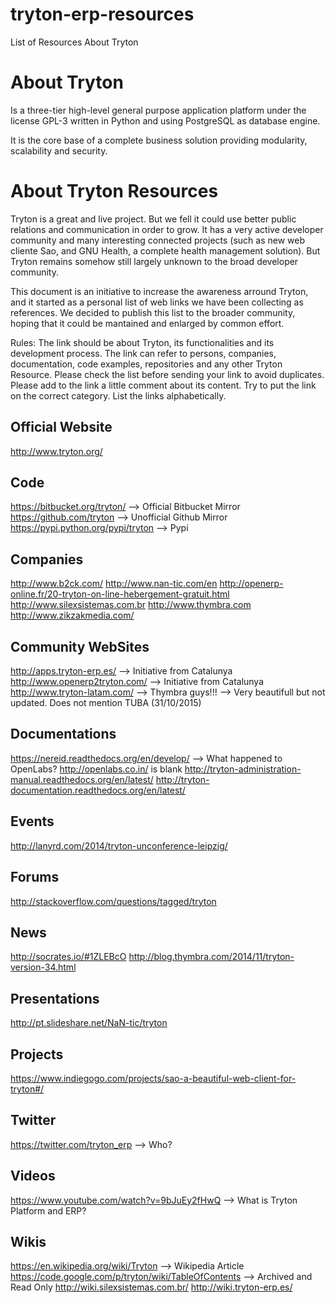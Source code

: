 # tryton-erp-resources
List of Resources About Tryton

About Tryton
============

Is a three-tier high-level general purpose application platform under the license GPL-3 written in Python and using PostgreSQL as database engine.

It is the core base of a complete business solution providing modularity, scalability and security.

About Tryton Resources
======================

Tryton is a great and live project. But we fell it could use better public relations and communication in order to grow. It has a very active developer community and many interesting connected projects (such as new web cliente Sao, and GNU Health, a complete health management solution). But Tryton remains somehow still largely unknown to the broad developer community.

This document is an initiative to increase the awareness arround Tryton, and it started as a personal list of web links we have been collecting as references. We decided to publish this list to the broader community, hoping that it could be mantained and enlarged by common effort.

Rules: The link should be about Tryton, its functionalities and its development process. The link can refer to persons, companies, documentation, code examples, repositories and any other Tryton Resource. Please check the list before sending your link to avoid duplicates. Please add to the link a little comment about its content. Try to put the link on the correct category. List the links alphabetically.

Official Website
----------------
http://www.tryton.org/

Code
----
https://bitbucket.org/tryton/ --> Official Bitbucket Mirror
https://github.com/tryton --> Unofficial Github Mirror
https://pypi.python.org/pypi/tryton --> Pypi

Companies
---------
http://www.b2ck.com/
http://www.nan-tic.com/en
http://openerp-online.fr/20-tryton-on-line-hebergement-gratuit.html
http://www.silexsistemas.com.br
http://www.thymbra.com
http://www.zikzakmedia.com/

Community WebSites
-------------------
http://apps.tryton-erp.es/ --> Initiative from Catalunya
http://www.openerp2tryton.com/ --> Initiative from Catalunya
http://www.tryton-latam.com/ --> Thymbra guys!!! --> Very beautifull but not updated. Does not mention TUBA (31/10/2015)

Documentations
--------------
https://nereid.readthedocs.org/en/develop/ --> What happened to OpenLabs? http://openlabs.co.in/ is blank
http://tryton-administration-manual.readthedocs.org/en/latest/
http://tryton-documentation.readthedocs.org/en/latest/

Events
------
http://lanyrd.com/2014/tryton-unconference-leipzig/

Forums
------
http://stackoverflow.com/questions/tagged/tryton

News
----
http://socrates.io/#1ZLEBcO
http://blog.thymbra.com/2014/11/tryton-version-34.html

Presentations
-------------
http://pt.slideshare.net/NaN-tic/tryton

Projects
--------
https://www.indiegogo.com/projects/sao-a-beautiful-web-client-for-tryton#/

Twitter
-------
https://twitter.com/tryton_erp --> Who?

Videos
------
https://www.youtube.com/watch?v=9bJuEy2fHwQ --> What is Tryton Platform and ERP?

Wikis
-----
https://en.wikipedia.org/wiki/Tryton --> Wikipedia Article
https://code.google.com/p/tryton/wiki/TableOfContents --> Archived and Read Only
http://wiki.silexsistemas.com.br/
http://wiki.tryton-erp.es/
